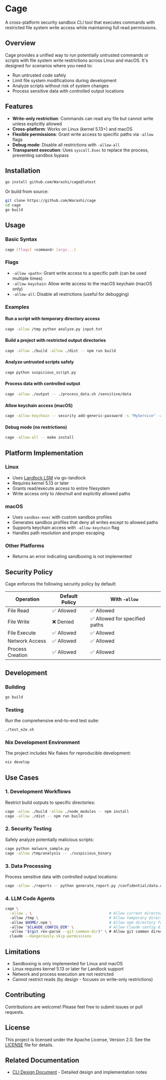 # Cage

A cross-platform security sandbox CLI tool that executes commands with restricted file system write access while maintaining full read permissions.

## Overview

Cage provides a unified way to run potentially untrusted commands or scripts with file system write restrictions across Linux and macOS. It's designed for scenarios where you need to:
- Run untrusted code safely
- Limit file system modifications during development
- Analyze scripts without risk of system changes
- Process sensitive data with controlled output locations

## Features

- **Write-only restriction**: Commands can read any file but cannot write unless explicitly allowed
- **Cross-platform**: Works on Linux (kernel 5.13+) and macOS
- **Flexible permissions**: Grant write access to specific paths via `-allow` flags
- **Debug mode**: Disable all restrictions with `-allow-all`
- **Transparent execution**: Uses `syscall.Exec` to replace the process, preventing sandbox bypass

## Installation

```bash
go install github.com/Warashi/cage@latest
```

Or build from source:

```bash
git clone https://github.com/Warashi/cage
cd cage
go build
```

## Usage

### Basic Syntax

```bash
cage [flags] <command> [args...]
```

### Flags

- `-allow <path>`: Grant write access to a specific path (can be used multiple times)
- `-allow-keychain`: Allow write access to the macOS keychain (macOS only)
- `-allow-all`: Disable all restrictions (useful for debugging)

### Examples

#### Run a script with temporary directory access
```bash
cage -allow /tmp python analyze.py input.txt
```

#### Build a project with restricted output directories
```bash
cage -allow ./build -allow ./dist -- npm run build
```

#### Analyze untrusted scripts safely
```bash
cage python suspicious_script.py
```

#### Process data with controlled output
```bash
cage -allow ./output -- ./process_data.sh /sensitive/data
```

#### Allow keychain access (macOS)
```bash
cage -allow-keychain -- security add-generic-password -s "MyService" -a "username" -w
```

#### Debug mode (no restrictions)
```bash
cage -allow-all -- make install
```

## Platform Implementation

### Linux
- Uses [Landlock LSM](https://landlock.io/) via go-landlock
- Requires kernel 5.13 or later
- Grants read/execute access to entire filesystem
- Write access only to /dev/null and explicitly allowed paths

### macOS
- Uses `sandbox-exec` with custom sandbox profiles
- Generates sandbox profiles that deny all writes except to allowed paths
- Supports keychain access with `-allow-keychain` flag
- Handles path resolution and proper escaping

### Other Platforms
- Returns an error indicating sandboxing is not implemented

## Security Policy

Cage enforces the following security policy by default:

| Operation | Default Policy | With `-allow` |
|-----------|---------------|----------------|
| File Read | ✅ Allowed | ✅ Allowed |
| File Write | ❌ Denied | ✅ Allowed for specified paths |
| File Execute | ✅ Allowed | ✅ Allowed |
| Network Access | ✅ Allowed | ✅ Allowed |
| Process Creation | ✅ Allowed | ✅ Allowed |

## Development

### Building
```bash
go build
```

### Testing
Run the comprehensive end-to-end test suite:
```bash
./test_e2e.sh
```

### Nix Development Environment
The project includes Nix flakes for reproducible development:
```bash
nix develop
```

## Use Cases

### 1. Development Workflows
Restrict build outputs to specific directories:
```bash
cage -allow ./build -allow ./node_modules -- npm install
cage -allow ./dist -- npm run build
```

### 2. Security Testing
Safely analyze potentially malicious scripts:
```bash
cage python malware_sample.py
cage -allow /tmp/analysis -- ./suspicious_binary
```

### 3. Data Processing
Process sensitive data with controlled output locations:
```bash
cage -allow ./reports -- python generate_report.py /confidential/data.csv
```

### 4. LLM Code Agents
```bash
cage \
  -allow . \                                   # Allow current directory
  -allow /tmp \                                # Allow temporary directory
  -allow $HOME/.npm \                          # Allow npm directory for MCP server executed via npx command
  -allow "$CLAUDE_CONFIG_DIR" \                # Allow Claude config directory
  -allow "$(git rev-parse --git-common-dir)" \ # Allow git common directory
  claude --dangerously-skip-permissions
```

## Limitations

- Sandboxing is only implemented for Linux and macOS
- Linux requires kernel 5.13 or later for Landlock support
- Network and process execution are not restricted
- Cannot restrict reads (by design - focuses on write-only restrictions)

## Contributing

Contributions are welcome! Please feel free to submit issues or pull requests.

## License

This project is licensed under the Apache License, Version 2.0. See the [LICENSE](LICENSE) file for details.

## Related Documentation

- [CLI Design Document](CLI_DESIGN.md) - Detailed design and implementation notes
